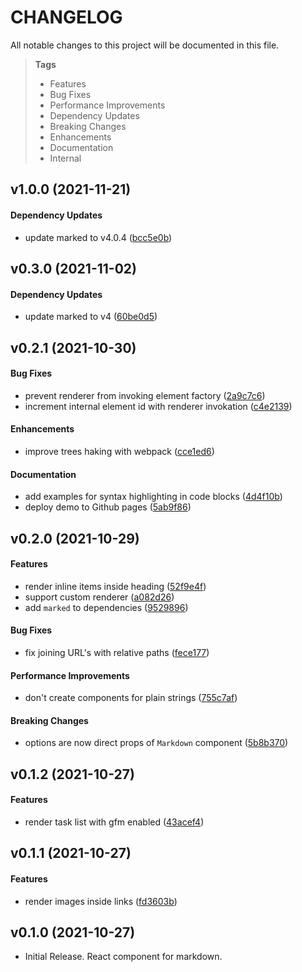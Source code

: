 # CHANGELOG

All notable changes to this project will be documented in this file.

> **Tags**
>
> - Features
> - Bug Fixes
> - Performance Improvements
> - Dependency Updates
> - Breaking Changes
> - Enhancements
> - Documentation
> - Internal

## v1.0.0 (2021-11-21)

#### Dependency Updates

- update marked to v4.0.4 ([bcc5e0b](https://github.com/sibiraj-s/marked-react/commit/bcc5e0b))

## v0.3.0 (2021-11-02)

#### Dependency Updates

- update marked to v4 ([60be0d5](https://github.com/sibiraj-s/marked-react/commit/60be0d5))

## v0.2.1 (2021-10-30)

#### Bug Fixes

- prevent renderer from invoking element factory ([2a9c7c6](https://github.com/sibiraj-s/marked-react/commit/2a9c7c6))
- increment internal element id with renderer invokation ([c4e2139](https://github.com/sibiraj-s/marked-react/commit/c4e2139))

#### Enhancements

- improve trees haking with webpack ([cce1ed6](https://github.com/sibiraj-s/marked-react/commit/cce1ed6))

#### Documentation

- add examples for syntax highlighting in code blocks ([4d4f10b](https://github.com/sibiraj-s/marked-react/commit/4d4f10b))
- deploy demo to Github pages ([5ab9f86](https://github.com/sibiraj-s/marked-react/commit/5ab9f86))

## v0.2.0 (2021-10-29)

#### Features

- render inline items inside heading ([52f9e4f](https://github.com/sibiraj-s/marked-react/commit/52f9e4f))
- support custom renderer ([a082d26](https://github.com/sibiraj-s/marked-react/commit/a082d26))
- add `marked` to dependencies ([9529896](https://github.com/sibiraj-s/marked-react/commit/9529896))

#### Bug Fixes

- fix joining URL's with relative paths ([fece177](https://github.com/sibiraj-s/marked-react/commit/fece177))

#### Performance Improvements

- don't create components for plain strings ([755c7af](https://github.com/sibiraj-s/marked-react/commit/755c7af))

#### Breaking Changes

- options are now direct props of `Markdown` component ([5b8b370](https://github.com/sibiraj-s/marked-react/commit/5b8b370))

## v0.1.2 (2021-10-27)

#### Features

- render task list with gfm enabled ([43acef4](https://github.com/sibiraj-s/marked-react/commit/43acef4))

## v0.1.1 (2021-10-27)

#### Features

- render images inside links ([fd3603b](https://github.com/sibiraj-s/marked-react/commit/fd3603b))

## v0.1.0 (2021-10-27)

- Initial Release. React component for markdown.
